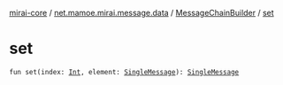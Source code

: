 [mirai-core](../../index.md) / [net.mamoe.mirai.message.data](../index.md) / [MessageChainBuilder](index.md) / [set](./set.md)

# set

`fun set(index: `[`Int`](https://kotlinlang.org/api/latest/jvm/stdlib/kotlin/-int/index.html)`, element: `[`SingleMessage`](../-single-message.md)`): `[`SingleMessage`](../-single-message.md)